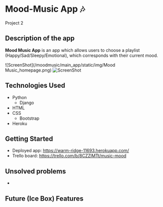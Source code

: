 # Mood-Music App :notes:
Project 2

## Description of the app
**Mood Music App** is an app which allows users to choose a playlist (Happy/Sad/Sleepy/Emotional), which corresponds with their current mood.

![ScreenShot](/moodmusic/main_app/static/img/Mood Music_homepage.png)
![ScreenShot](/moodmusic/main_app/static/img/Screenshot_2.png)

## Technologies Used
* Python
  * Django
* HTML
* CSS
  * Bootstrap
* Heroku

## Getting Started
* Deployed app: https://warm-ridge-11693.herokuapp.com/
* Trello board: https://trello.com/b/8CZZlMTt/music-mood

## Unsolved problems
* 

## Future (Ice Box) Features
